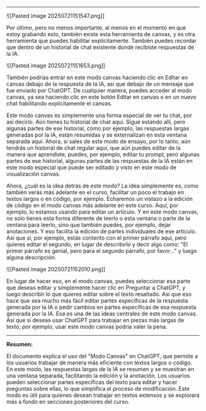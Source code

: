 
---

![[Pasted image 20250721151547.png]]

Por último, pero no menos importante, al menos en el momento en que estoy grabando esto, también existe esta herramienta de canvas, y es otra herramienta que puedes habilitar explícitamente. También puedes recordar que dentro de un historial de chat existente donde recibiste respuestas de la IA.

![[Pasted image 20250721151653.png]]

También podrías entrar en este modo canvas haciendo clic en Editar en canvas debajo de la respuesta de la IA, así que debajo de un mensaje que fue enviado por ChatGPT. De cualquier manera, puedes acceder al modo canvas, ya sea haciendo clic en este botón Editar en canvas o en un nuevo chat habilitando explícitamente el canvas.

Este modo canvas es simplemente una forma especial de ver tu chat, por así decirlo. Aún tienes tu historial de chat aquí. Sigue estando allí, pero algunas partes de ese historial, como por ejemplo, las respuestas largas generadas por la IA, están resumidas y se externalizan en esta ventana separada aquí. Ahora, si sales de este modo de ensayo, por lo tanto, aún tendrás un historial de chat regular aquí, que aún puedes editar de la manera que aprendiste, puedes, por ejemplo, editar tu prompt, pero algunas partes de ese historial, algunas partes de las respuestas de la IA están en este modo especial que puede ser editado y visto en este modo de visualización canvas.

Ahora, ¿cuál es la idea detrás de este modo? La idea simplemente es, como también verás más adelante en el curso, facilitar un poco el trabajo en textos largos o en código, por ejemplo. Echaremos un vistazo a la edición de código en el modo canvas más adelante en este curso. Aquí, por ejemplo, lo estamos usando para editar un artículo. Y en este modo canvas, no solo tienes esta forma diferente de leerlo o esta ventana o parte de la ventana para leerlo, sino que también puedes, por ejemplo, dejar anotaciones. Y eso facilita la edición de partes individuales de ese artículo. Así que si, por ejemplo, estás contento con el primer párrafo aquí, pero quieres editar el segundo, en lugar de describirlo y decir algo como: "El primer párrafo es genial, pero para el segundo párrafo, por favor..." y luego alguna descripción. 

![[Pasted image 20250721152010.png]]

En lugar de hacer eso, en el modo canvas, puedes seleccionar esa parte que deseas editar y simplemente hacer clic en Preguntar a ChatGPT, y luego describir lo que quieres editar sobre el texto resaltado. Así que eso hace que sea mucho más fácil editar partes específicas de la respuesta generada por la IA o pedir cambios en partes específicas de esa respuesta generada por la IA. Esa es una de las ideas centrales de este modo canvas. Así que si deseas usar ChatGPT para trabajar en piezas más largas de texto, por ejemplo, usar este modo canvas podría valer la pena.

---

**Resumen:**

El documento explica el uso del "Modo Canvas" en ChatGPT, que permite a los usuarios trabajar de manera más eficiente con textos largos o código. En este modo, las respuestas largas de la IA se resumen y se muestran en una ventana separada, facilitando la edición y la anotación. Los usuarios pueden seleccionar partes específicas del texto para editar y hacer preguntas sobre ellas, lo que simplifica el proceso de modificación. Este modo es útil para quienes desean trabajar en textos extensos y se explorará más a fondo en secciones posteriores del curso.